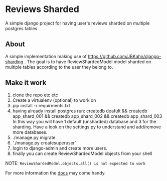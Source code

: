 # Reviews Sharded
A simple django project for having user's reviews sharded on multiple postgres tables

## About
A simple implementation making use of https://github.com/JBKahn/django-sharding . The goal is to have ReviewShardedModel model sharded on multiple tables according to the user they belong to.

## Make it work
1. clone the repo etc etc
2. Create a virtualenv (optional) to work on
3. pip install -r requirments.txt
4. having already install postgres run: createdb deafult && createdb app_shard_001 && createdb app_shard_002 && createdb app_shard_003 In this way you will have 1 default (unsharded) database and 3 for the sharding. Have a look on the settings.py to understand and add/remove more databases.
5. ./manage.py migrate
6. './manage.py createsuperuser`
7. login to django-admin and create more users.
8. finally you can create ReviewShardedModel objects from your shell

NOTE: `ReviewShardedModel.objects.all() is not expected to work`

For more information the [docs](http://josephkahn.io/django-sharding/) may come handy.
